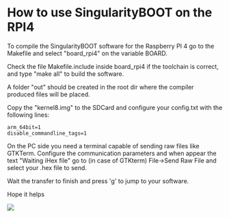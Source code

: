 # How to use SingularityBOOT on the RPI4

To compile the SingularityBOOT software for the Raspberry PI 4 go to the Makefile and select "board_rpi4" on the variable BOARD.

Check the file Makefile.include inside board_rpi4 if the toolchain is correct, and type "make all" to build the software.

A folder "out" should be created in the root dir where the compiler produced files will be placed.

Copy the "kernel8.img" to the SDCard and configure your config.txt with the following lines:

```
arm_64bit=1
disable_commandline_tags=1
```

On the PC side you need a terminal capable of sending raw files like GTKTerm.
Configure the communication parameters and when appear the text "Waiting iHex file" go to (in case of GTKterm) File->Send Raw File and select your .hex file to send.

Wait the transfer to finish and press 'g' to jump to your software.

Hope it helps


![](https://imgur.com/B4HaGnh)



